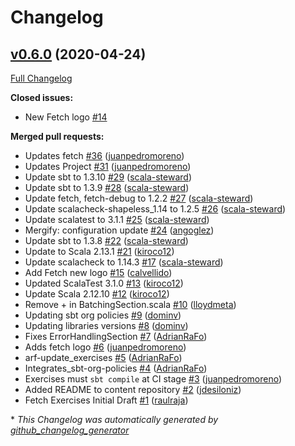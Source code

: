 # Changelog

## [v0.6.0](https://github.com/scala-exercises/exercises-fetch/tree/v0.6.0) (2020-04-24)

[Full Changelog](https://github.com/scala-exercises/exercises-fetch/compare/34fe35f22303148eed59d2a15817405d00032518...v0.6.0)

**Closed issues:**

- New Fetch logo [\#14](https://github.com/scala-exercises/exercises-fetch/issues/14)

**Merged pull requests:**

- Updates fetch [\#36](https://github.com/scala-exercises/exercises-fetch/pull/36) ([juanpedromoreno](https://github.com/juanpedromoreno))
- Updates Project [\#31](https://github.com/scala-exercises/exercises-fetch/pull/31) ([juanpedromoreno](https://github.com/juanpedromoreno))
- Update sbt to 1.3.10 [\#29](https://github.com/scala-exercises/exercises-fetch/pull/29) ([scala-steward](https://github.com/scala-steward))
- Update sbt to 1.3.9 [\#28](https://github.com/scala-exercises/exercises-fetch/pull/28) ([scala-steward](https://github.com/scala-steward))
- Update fetch, fetch-debug to 1.2.2 [\#27](https://github.com/scala-exercises/exercises-fetch/pull/27) ([scala-steward](https://github.com/scala-steward))
- Update scalacheck-shapeless\_1.14 to 1.2.5 [\#26](https://github.com/scala-exercises/exercises-fetch/pull/26) ([scala-steward](https://github.com/scala-steward))
- Update scalatest to 3.1.1 [\#25](https://github.com/scala-exercises/exercises-fetch/pull/25) ([scala-steward](https://github.com/scala-steward))
- Mergify: configuration update [\#24](https://github.com/scala-exercises/exercises-fetch/pull/24) ([angoglez](https://github.com/angoglez))
- Update sbt to 1.3.8 [\#22](https://github.com/scala-exercises/exercises-fetch/pull/22) ([scala-steward](https://github.com/scala-steward))
- Update to Scala 2.13.1 [\#21](https://github.com/scala-exercises/exercises-fetch/pull/21) ([kiroco12](https://github.com/kiroco12))
- Update scalacheck to 1.14.3 [\#17](https://github.com/scala-exercises/exercises-fetch/pull/17) ([scala-steward](https://github.com/scala-steward))
- Add Fetch new logo [\#15](https://github.com/scala-exercises/exercises-fetch/pull/15) ([calvellido](https://github.com/calvellido))
- Updated ScalaTest 3.1.0 [\#13](https://github.com/scala-exercises/exercises-fetch/pull/13) ([kiroco12](https://github.com/kiroco12))
- Update Scala 2.12.10 [\#12](https://github.com/scala-exercises/exercises-fetch/pull/12) ([kiroco12](https://github.com/kiroco12))
- Remove + in BatchingSection.scala [\#10](https://github.com/scala-exercises/exercises-fetch/pull/10) ([lloydmeta](https://github.com/lloydmeta))
- Updating sbt org policies [\#9](https://github.com/scala-exercises/exercises-fetch/pull/9) ([dominv](https://github.com/dominv))
- Updating libraries versions [\#8](https://github.com/scala-exercises/exercises-fetch/pull/8) ([dominv](https://github.com/dominv))
- Fixes ErrorHandlingSection [\#7](https://github.com/scala-exercises/exercises-fetch/pull/7) ([AdrianRaFo](https://github.com/AdrianRaFo))
- Adds fetch logo [\#6](https://github.com/scala-exercises/exercises-fetch/pull/6) ([juanpedromoreno](https://github.com/juanpedromoreno))
- arf-update\_exercises [\#5](https://github.com/scala-exercises/exercises-fetch/pull/5) ([AdrianRaFo](https://github.com/AdrianRaFo))
- Integrates\_sbt-org-policies [\#4](https://github.com/scala-exercises/exercises-fetch/pull/4) ([AdrianRaFo](https://github.com/AdrianRaFo))
- Exercises must `sbt compile` at CI stage [\#3](https://github.com/scala-exercises/exercises-fetch/pull/3) ([juanpedromoreno](https://github.com/juanpedromoreno))
- Added README to content repository [\#2](https://github.com/scala-exercises/exercises-fetch/pull/2) ([jdesiloniz](https://github.com/jdesiloniz))
- Fetch Exercises Initial Draft [\#1](https://github.com/scala-exercises/exercises-fetch/pull/1) ([raulraja](https://github.com/raulraja))



\* *This Changelog was automatically generated by [github_changelog_generator](https://github.com/github-changelog-generator/github-changelog-generator)*
